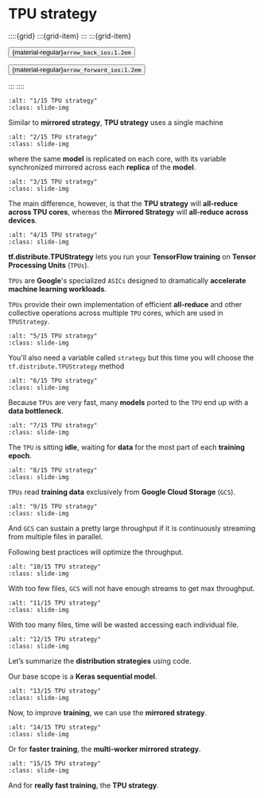 # TPU strategy

<aside class="margin sidebar">

::::{grid}
:::{grid-item}
:::
:::{grid-item}
<div id="slide-controls" class="btn-toolbar justify-content-between">

<button id="arrow_back" class="sd-btn">{material-regular}`arrow_back_ios;1.2em`</button>

<button id="arrow_forward" class="sd-btn">{material-regular}`arrow_forward_ios;1.2em`</button>
</div>
:::
::::
</aside>
<div class="slides">
<div>

```{image} ../../../images/gcp_courses/production_ml_systems/designing_high_performance_m/tpu_strategy/001.jpg
:alt: "1/15 TPU strategy"
:class: slide-img
```
<div class="cell tag_remove-input tag_output_scroll docutils container">
<div class="cell_output docutils container">

Similar to **mirrored strategy**, **TPU strategy** uses a single machine
</div>
</div>
</div>
</div>
<div class="slides">
<div>

```{image} ../../../images/gcp_courses/production_ml_systems/designing_high_performance_m/tpu_strategy/002.jpg
:alt: "2/15 TPU strategy"
:class: slide-img
```
<div class="cell tag_remove-input tag_output_scroll docutils container">
<div class="cell_output docutils container">

where the same **model** is replicated on each core, with its variable synchronized mirrored across each **replica** of the **model**.
</div>
</div>
</div>
</div>
<div class="slides">
<div>

```{image} ../../../images/gcp_courses/production_ml_systems/designing_high_performance_m/tpu_strategy/003.jpg
:alt: "3/15 TPU strategy"
:class: slide-img
```
<div class="cell tag_remove-input tag_output_scroll docutils container">
<div class="cell_output docutils container">

The main difference, however, is that the **TPU strategy** will **all-reduce across TPU cores**, whereas the **Mirrored Strategy** will **all-reduce across devices**.
</div>
</div>
</div>
</div>
<div class="slides">
<div>

```{image} ../../../images/gcp_courses/production_ml_systems/designing_high_performance_m/tpu_strategy/004.jpg
:alt: "4/15 TPU strategy"
:class: slide-img
```
<div class="cell tag_remove-input tag_output_scroll docutils container">
<div class="cell_output docutils container">

**tf.distribute.TPUStrategy** lets you run your **TensorFlow training** on **Tensor Processing Units** (`TPUs`). 

`TPUs` are **Google**'s specialized `ASICs` designed to dramatically **accelerate machine learning workloads**.

`TPUs` provide their own implementation of efficient **all-reduce** and other collective operations across multiple `TPU` cores, which are used in `TPUStrategy`.
</div>
</div>
</div>
</div>
<div class="slides">
<div>

```{image} ../../../images/gcp_courses/production_ml_systems/designing_high_performance_m/tpu_strategy/005.jpg
:alt: "5/15 TPU strategy"
:class: slide-img
```
<div class="cell tag_remove-input tag_output_scroll docutils container">
<div class="cell_output docutils container">

You'll also need a variable called `strategy` but this time you will choose the
`tf.distribute.TPUStrategy` method
</div>
</div>
</div>
</div>
<div class="slides">
<div>

```{image} ../../../images/gcp_courses/production_ml_systems/designing_high_performance_m/tpu_strategy/006.jpg
:alt: "6/15 TPU strategy"
:class: slide-img
```
<div class="cell tag_remove-input tag_output_scroll docutils container">
<div class="cell_output docutils container">

Because `TPUs` are very fast, many **models** ported to the `TPU` end up with a **data bottleneck**.
</div>
</div>
</div>
</div>
<div class="slides">
<div>

```{image} ../../../images/gcp_courses/production_ml_systems/designing_high_performance_m/tpu_strategy/007.jpg
:alt: "7/15 TPU strategy"
:class: slide-img
```
<div class="cell tag_remove-input tag_output_scroll docutils container">
<div class="cell_output docutils container">

The `TPU` is sitting **idle**, waiting for **data** for the most part of each **training epoch**.
</div>
</div>
</div>
</div>
<div class="slides">
<div>

```{image} ../../../images/gcp_courses/production_ml_systems/designing_high_performance_m/tpu_strategy/008.jpg
:alt: "8/15 TPU strategy"
:class: slide-img
```
<div class="cell tag_remove-input tag_output_scroll docutils container">
<div class="cell_output docutils container">

`TPUs` read **training data** exclusively from **Google Cloud Storage** (`GCS`).
</div>
</div>
</div>
</div>
<div class="slides">
<div>

```{image} ../../../images/gcp_courses/production_ml_systems/designing_high_performance_m/tpu_strategy/009.jpg
:alt: "9/15 TPU strategy"
:class: slide-img
```
<div class="cell tag_remove-input tag_output_scroll docutils container">
<div class="cell_output docutils container">

And `GCS` can sustain a pretty large throughput if it is continuously streaming from multiple files in parallel. 

Following best practices will optimize the throughput.
</div>
</div>
</div>
</div>
<div class="slides">
<div>

```{image} ../../../images/gcp_courses/production_ml_systems/designing_high_performance_m/tpu_strategy/010.jpg
:alt: "10/15 TPU strategy"
:class: slide-img
```
<div class="cell tag_remove-input tag_output_scroll docutils container">
<div class="cell_output docutils container">

With too few files, `GCS` will not have enough streams to get max throughput.
</div>
</div>
</div>
</div>
<div class="slides">
<div>

```{image} ../../../images/gcp_courses/production_ml_systems/designing_high_performance_m/tpu_strategy/011.jpg
:alt: "11/15 TPU strategy"
:class: slide-img
```
<div class="cell tag_remove-input tag_output_scroll docutils container">
<div class="cell_output docutils container">

With too many files, time will be wasted accessing each individual file.
</div>
</div>
</div>
</div>
<div class="slides">
<div>

```{image} ../../../images/gcp_courses/production_ml_systems/designing_high_performance_m/tpu_strategy/012.jpg
:alt: "12/15 TPU strategy"
:class: slide-img
```
<div class="cell tag_remove-input tag_output_scroll docutils container">
<div class="cell_output docutils container">

Let’s summarize the **distribution strategies** using code.

Our base scope is a **Keras sequential model**.
</div>
</div>
</div>
</div>
<div class="slides">
<div>

```{image} ../../../images/gcp_courses/production_ml_systems/designing_high_performance_m/tpu_strategy/013.jpg
:alt: "13/15 TPU strategy"
:class: slide-img
```
<div class="cell tag_remove-input tag_output_scroll docutils container">
<div class="cell_output docutils container">

Now, to improve **training**, we can use the **mirrored strategy**.
</div>
</div>
</div>
</div>
<div class="slides">
<div>

```{image} ../../../images/gcp_courses/production_ml_systems/designing_high_performance_m/tpu_strategy/014.jpg
:alt: "14/15 TPU strategy"
:class: slide-img
```
<div class="cell tag_remove-input tag_output_scroll docutils container">
<div class="cell_output docutils container">

Or for **faster training**, the **multi-worker mirrored strategy**.
</div>
</div>
</div>
</div>
<div class="slides">
<div>

```{image} ../../../images/gcp_courses/production_ml_systems/designing_high_performance_m/tpu_strategy/015.jpg
:alt: "15/15 TPU strategy"
:class: slide-img
```
<div class="cell tag_remove-input tag_output_scroll docutils container">
<div class="cell_output docutils container">

And for **really fast training**, the **TPU strategy**.
</div>
</div>
</div>
</div>
